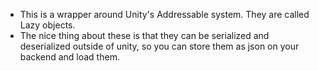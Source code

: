
* This is a wrapper around Unity's Addressable system.  They are called Lazy objects.
* The nice thing about these is that they can be serialized and deserialized outside of unity, 
  so you can store them as json on your backend and load them.

  
